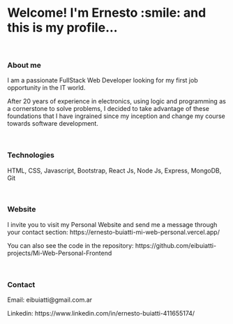 <h1>Welcome! I'm Ernesto :smile: and this is my profile...</h1><br> 

<h3>About me</h3>
<p> I am a passionate FullStack Web Developer looking for my first job opportunity in the IT world.</p>
<p>After 20 years of experience in electronics, using logic and programming as a cornerstone to solve problems, I decided to take advantage of these foundations that I have ingrained since my inception and change my course towards software development.</p><br>

<h3>Technologies</h3>
<p>HTML, CSS, Javascript, Bootstrap, React Js, Node Js, Express, MongoDB, Git</p><br>

<h3>Website</h3>
<p>I invite you to visit my Personal Website and send me a message through your contact section: https://ernesto-buiatti-mi-web-personal.vercel.app/ </p>
<p> You can also see the code in the repository: https://github.com/eibuiatti-projects/Mi-Web-Personal-Frontend</p><br>

<h3>Contact</h3>
<p>Email: eibuiatti@gmail.com.ar</p>
<p>Linkedin: https://www.linkedin.com/in/ernesto-buiatti-411655174/</p>



